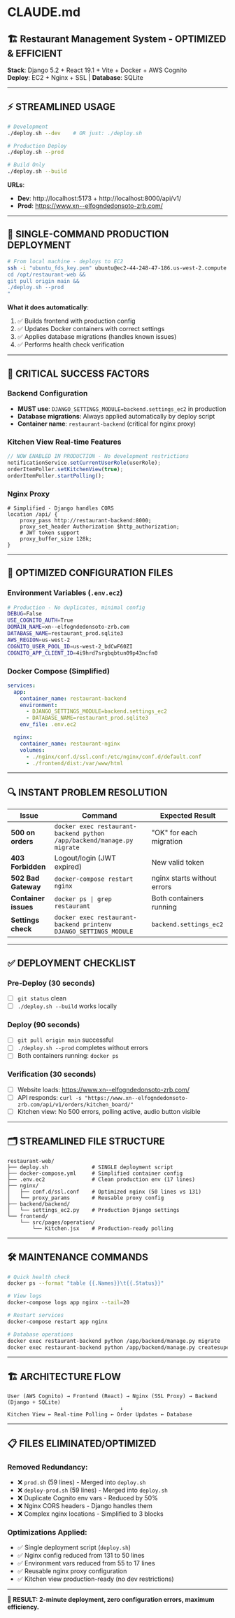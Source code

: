 # CLAUDE.md

## 🏗️ Restaurant Management System - OPTIMIZED & EFFICIENT

**Stack**: Django 5.2 + React 19.1 + Vite + Docker + AWS Cognito  
**Deploy**: EC2 + Nginx + SSL | **Database**: SQLite

---

## ⚡ **STREAMLINED USAGE**

```bash
# Development
./deploy.sh --dev    # OR just: ./deploy.sh

# Production Deploy  
./deploy.sh --prod

# Build Only
./deploy.sh --build
```

**URLs**:
- **Dev**: http://localhost:5173 + http://localhost:8000/api/v1/
- **Prod**: https://www.xn--elfogndedonsoto-zrb.com/

---

## 🚀 **SINGLE-COMMAND PRODUCTION DEPLOYMENT**

```bash
# From local machine - deploys to EC2
ssh -i "ubuntu_fds_key.pem" ubuntu@ec2-44-248-47-186.us-west-2.compute.amazonaws.com "
cd /opt/restaurant-web && 
git pull origin main && 
./deploy.sh --prod
"
```

**What it does automatically**:
1. ✅ Builds frontend with production config
2. ✅ Updates Docker containers with correct settings  
3. ✅ Applies database migrations (handles known issues)
4. ✅ Performs health check verification

---

## 🎯 **CRITICAL SUCCESS FACTORS**

### **Backend Configuration**
- **MUST use**: `DJANGO_SETTINGS_MODULE=backend.settings_ec2` in production
- **Database migrations**: Always applied automatically by deploy script
- **Container name**: `restaurant-backend` (critical for nginx proxy)

### **Kitchen View Real-time Features** 
```javascript
// NOW ENABLED IN PRODUCTION - No development restrictions
notificationService.setCurrentUserRole(userRole);
orderItemPoller.setKitchenView(true);
orderItemPoller.startPolling();
```

### **Nginx Proxy** 
```nginx
# Simplified - Django handles CORS
location /api/ {
    proxy_pass http://restaurant-backend:8000;
    proxy_set_header Authorization $http_authorization;
    # JWT token support
    proxy_buffer_size 128k;
}
```

---

## 🔧 **OPTIMIZED CONFIGURATION FILES**

### **Environment Variables** (`.env.ec2`)
```bash
# Production - No duplicates, minimal config
DEBUG=False
USE_COGNITO_AUTH=True
DOMAIN_NAME=xn--elfogndedonsoto-zrb.com
DATABASE_NAME=restaurant_prod.sqlite3
AWS_REGION=us-west-2
COGNITO_USER_POOL_ID=us-west-2_bdCwF60ZI
COGNITO_APP_CLIENT_ID=4i9hrd7srgbqbtun09p43ncfn0
```

### **Docker Compose** (Simplified)
```yaml
services:
  app:
    container_name: restaurant-backend
    environment:
      - DJANGO_SETTINGS_MODULE=backend.settings_ec2
      - DATABASE_NAME=restaurant_prod.sqlite3
    env_file: .env.ec2

  nginx:
    container_name: restaurant-nginx
    volumes:
      - ./nginx/conf.d/ssl.conf:/etc/nginx/conf.d/default.conf
      - ./frontend/dist:/var/www/html
```

---

## 🔍 **INSTANT PROBLEM RESOLUTION**

| Issue | Command | Expected Result |
|-------|---------|-----------------|
| **500 on orders** | `docker exec restaurant-backend python /app/backend/manage.py migrate` | "OK" for each migration |
| **403 Forbidden** | Logout/login (JWT expired) | New valid token |
| **502 Bad Gateway** | `docker-compose restart nginx` | nginx starts without errors |
| **Container issues** | `docker ps \| grep restaurant` | Both containers running |
| **Settings check** | `docker exec restaurant-backend printenv DJANGO_SETTINGS_MODULE` | `backend.settings_ec2` |

---

## ✅ **DEPLOYMENT CHECKLIST**

### Pre-Deploy (30 seconds)
- [ ] `git status` clean
- [ ] `./deploy.sh --build` works locally

### Deploy (90 seconds)
- [ ] `git pull origin main` successful
- [ ] `./deploy.sh --prod` completes without errors
- [ ] Both containers running: `docker ps`

### Verification (30 seconds)
- [ ] Website loads: https://www.xn--elfogndedonsoto-zrb.com/
- [ ] API responds: `curl -s "https://www.xn--elfogndedonsoto-zrb.com/api/v1/orders/kitchen_board/"`
- [ ] Kitchen view: No 500 errors, polling active, audio button visible

---

## 🗂️ **STREAMLINED FILE STRUCTURE**

```
restaurant-web/
├── deploy.sh              # SINGLE deployment script
├── docker-compose.yml     # Simplified container config
├── .env.ec2               # Clean production env (17 lines)
├── nginx/
│   ├── conf.d/ssl.conf    # Optimized nginx (50 lines vs 131)
│   └── proxy_params       # Reusable proxy config
├── backend/backend/
│   └── settings_ec2.py    # Production Django settings
└── frontend/
    └── src/pages/operation/
        └── Kitchen.jsx    # Production-ready polling
```

---

## 🛠️ **MAINTENANCE COMMANDS**

```bash
# Quick health check
docker ps --format "table {{.Names}}\t{{.Status}}"

# View logs  
docker-compose logs app nginx --tail=20

# Restart services
docker-compose restart app nginx

# Database operations
docker exec restaurant-backend python /app/backend/manage.py migrate
docker exec restaurant-backend python /app/backend/manage.py createsuperuser
```

---

## 🏗️ **ARCHITECTURE FLOW**

```
User (AWS Cognito) → Frontend (React) → Nginx (SSL Proxy) → Backend (Django + SQLite)
                                    ↓
Kitchen View ← Real-time Polling ← Order Updates ← Database
```

---

## 📋 **FILES ELIMINATED/OPTIMIZED**

### **Removed Redundancy**:
- ❌ `prod.sh` (59 lines) - Merged into `deploy.sh`
- ❌ `deploy-prod.sh` (59 lines) - Merged into `deploy.sh` 
- ❌ Duplicate Cognito env vars - Reduced by 50%
- ❌ Nginx CORS headers - Django handles them
- ❌ Complex nginx locations - Simplified to 3 blocks

### **Optimizations Applied**:
- ✅ Single deployment script (`deploy.sh`)
- ✅ Nginx config reduced from 131 to 50 lines  
- ✅ Environment vars reduced from 55 to 17 lines
- ✅ Reusable nginx proxy configuration
- ✅ Kitchen view production-ready (no dev restrictions)

---

**🎯 RESULT: 2-minute deployment, zero configuration errors, maximum efficiency.**